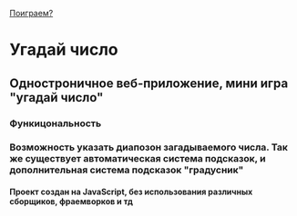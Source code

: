 [Поиграем?](https://kot172.github.io/Guess-the-number/)

<h1>Угадай число</h1>

<h2>Одностроничное веб-приложение, мини игра "угадай число"</h2>

<h3> Функицональность </h3>
<h3> Возможность указать диапозон загадываемого числа. Так же существует автоматическая система подсказок, и дополнительная система подсказок "градусник" </h3>


<h4>Проект создан на JavaScript, без использования различных сборщиков, фраемворков и тд</h4>
